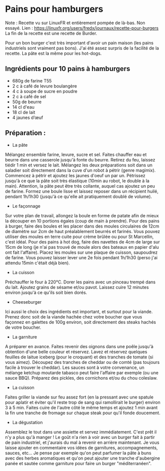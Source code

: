 Pains pour hamburgers
====================

Note :
Recette vu sur LinuxFR et entièrement pompée de là-bas. Non essayé.
Lien : https://linuxfr.org/users/fredx/journaux/recette-pour-burgers
La fin de la recette est une recette de Burder.


Pour un bon burger c'est très important d'avoir un pain maison (les pains industriels sont vraiment pas bons). J'ai été assez surpris de la facilité de la recette. La pâte est la même pour les hot-dogs.

Ingrédients pour 10 pains à hamburgers
-------------
- 680g de farine T55
- 2 c à café de levure boulangère
- 4 c à soupe de sucre en poudre
- 2 c à café de sel
- 50g de beurre
- 14 cl d'eau
- 18 cl de lait
- 4 jaunes d’œuf


Préparation :
-------------
* La pâte

Mélangez ensemble farine, levure, sucre et sel. Faites chauffer eau et beurre dans une casserole jusqu'à fonte du beurre. Retirez du feu, laissez tiédir 1 min et versez le lait.
Mélangez les deux préparations soit dans un saladier soit directement dans la cuve d'un robot à pétrir (genre magimix). Commencez à pétrir et ajoutez les jaunes d'oeuf un par un. Pétrissez jusqu'à ce que la pâte soit très élastique (10min au robot, le double à la main). Attention, la pâte peut être très collante, auquel cas ajoutez un peu de farine.
Formez une boule lisse et laissez reposer dans un récipient huilé, pendant 1h/1h30 (jusqu'à ce qu'elle ait pratiquement doublé de volume).

* Le façonnage

Sur votre plan de travail, allongez la boule en forme de patate afin de mieux la découper en 10 portions égales (coup de main à prendre).
Pour des pains à burger, faire des boules et les placer dans des moules circulaires de 12cm de diamètre sur 2cm de haut préalablement beurrés et farinés. Vous pouvez utiliser des moules en terre cuite pour crème brûlée ou pour St Marcellin, c'est idéal.
Pour des pains à hot dog, faire des navettes de 4cm de large sur 15cm de long (je n'ai pas trouvé de moule alors des bateaux en papier d'alu ont fait l'affaire).
Placez les moules sur une plaque de cuisson, saupoudrez de farine.
Vous pouvez laisser lever une 2e fois pendant 1h/1h30 (perso j'ai attendu 15min c'était déjà bien).

* La cuisson

Préchauffer le four à 220°C. Dorer les pains avec un pinceau trempé dans du lait. Ajoutez grains de sésame et/ou pavot. Laissez cuire 12 minutes environ jusqu'à ce qu'ils soit bien dorés.

* Cheeseburger

Ici aussi le choix des ingrédients est important, et surtout pour la viande. Prenez donc soit de la viande hachée chez votre boucher que vous façonnez en galettes de 100g environ, soit directement des steaks hachés de votre boucher.

* La garniture

A préparer en avance. 
Faites revenir des oignons dans une poêle jusqu'à obtention d'une belle couleur et réservez.
Lavez et réservez quelques feuilles de laitue iceberg (pour le croquant) et des tranches de tomate (si vous aimez).
Découpez des tranches de cheddar ou de comté (pas toujours facile à trouver le cheddar).
Les sauces sont à votre convenance, un mélange ketchup moutarde tabasco peut faire l'affaire par exemple (ou une sauce BBQ).
Préparez des pickles, des cornichons et/ou du chou coleslaw.

* La cuisson

Faites griller la viande sur feu assez fort (en la pressant avec une spatule pour aplatir et éviter qu'il reste trop de sang qui ramollirait le burger) environ 3 à 5 min.
Faites cuire de l'autre côté le même temps et ajoutez 1 min avant la fin une tranche de fromage sur chaque steak pour qu'il fonde doucement.

* La dégustation

Assemblez le tout dans une assiette et servez immédiatement.
C'est prêt il n'y a plus qu'à manger ! Le goût n'a rien à voir avec un burger fait à partir de pain industriel, et j'aurais du mal à revenir en arrière maintenant.
Je vous laisse ajouter en commentaire vos idées de garnitures, accompagnements, sauces, etc…
Je pense par exemple qu'on peut parfumer la pâte à buns avec des herbes aromatiques et qu'on peut ajouter une tranche d'aubergine panée et sautée comme garniture pour faire un burger "méditerranéen".
